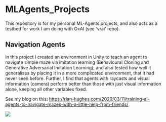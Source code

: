 # MLAgents_Projects
This repository is for my personal ML-Agents projects, and also acts as a testbed for work I am doing with OxAI (see 'vrai' repo).

## Navigation Agents

In this project I created an environment in Unity to teach an agent to navigate simple maze via imitation learning (Behavioural Cloning and Generative Adversarial Imitation Learning), and also tested how well it generalises by placing it in a more complicated environment, that it had never seen before. Further, I find that agents with raycasts and visual information (camera) perform better than those with just visual information alone, keeping all other variables fixed.

See my blog on this: https://rian-hughes.com/2020/03/11/training-ai-agents-to-navigate-mazes-with-a-little-help-from-friends/

![](https://media.giphy.com/media/fXu93GBEhoeneGAfkr/giphy.gif)


